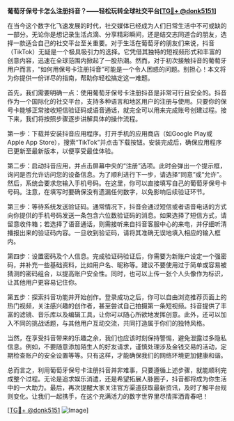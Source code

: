 **葡萄牙保号卡怎么注册抖音？——轻松玩转全球社交平台[[TG💪+ @donk5151](https://t.me/s/donk5151)]**

在当今这个数字化飞速发展的时代，社交媒体已经成为人们日常生活中不可或缺的一部分。无论你是想记录生活点滴、分享精彩瞬间，还是结交志同道合的朋友，选择一款适合自己的社交平台至关重要。对于生活在葡萄牙的朋友们来说，抖音（TikTok）无疑是一个极具吸引力的选择。它凭借其独特的短视频形式和丰富的创意内容，迅速在全球范围内掀起了一股热潮。然而，对于初次接触抖音的葡萄牙用户而言，“如何用保号卡注册抖音”可能是一个令人困惑的问题。别担心！本文将为你提供一份详尽的指南，帮助你轻松搞定这一难题。

首先，我们需要明确一点：使用葡萄牙保号卡注册抖音是非常可行且安全的。抖音作为一个国际化的社交平台，支持多种语言和地区用户的注册与使用。只要你的保号卡能够正常接收短信验证码或语音通话，就完全可以用来完成账号创建过程。接下来，我们将按照步骤逐步讲解具体的操作流程。

第一步：下载并安装抖音应用程序。打开手机的应用商店（如Google Play或Apple App Store），搜索“TikTok”并点击下载按钮。安装完成后，确保应用程序已更新至最新版本，以便享受最佳体验。

第二步：启动抖音应用，并点击屏幕中央的“注册”选项。此时会弹出一个提示框，询问是否允许访问您的设备信息。为了顺利进行下一步，请选择“同意”或“允许”。然后，系统会要求您输入手机号码。在这里，你可以直接填写自己的葡萄牙保号卡号码。注意，在填写时要确保没有遗漏任何数字，以免影响后续验证环节。

第三步：等待系统发送验证码。通常情况下，抖音会通过短信或者语音电话的方式向你提供的手机号码发送一条包含六位数验证码的消息。如果选择了短信方式，请留意收件箱；若选择了语音通话，则需接听来自抖音客服中心的来电，并仔细听清播报出来的验证码内容。一旦收到验证码，请将其准确无误地填入相应的输入框内。

第四步：设置密码及个人信息。完成验证码验证后，你需要为新账户设定一个强密码，并补充一些基础资料，比如用户名、昵称等。建议不要使用过于简单或容易被猜测的密码组合，以提高账户安全性。同时，也可以上传一张个人头像作为标识，让其他用户更容易记住你。

第五步：探索抖音功能并开始创作。登录成功之后，你可以自由浏览推荐页面上的热门视频，关注感兴趣的创作者，甚至尝试自己拍摄第一条短视频。抖音提供了丰富的滤镜、音乐库以及编辑工具，让你可以随心所欲地发挥创意。此外，还可以加入不同的挑战话题，与其他用户互动交流，共同打造属于你们的独特风格。

当然，在享受抖音带来的乐趣之余，我们也应该时刻保持警惕，避免泄露过多隐私信息。例如，不要随意添加陌生人的好友请求，谨慎处理涉及金钱交易的活动，定期检查账户的安全设置等等。只有这样，才能确保我们的网络环境更加健康和谐。

总而言之，利用葡萄牙保号卡注册抖音并非难事，只要遵循上述步骤，就能顺利完成整个过程。无论是追求娱乐消遣，还是希望拓展人脉圈子，抖音都将成为你生活中的一大助力。最后，再次提醒大家关注官方渠道获取最新资讯，及时了解平台规则变化。让我们一起携手，在这个充满活力的数字世界里尽情挥洒青春吧！

[[TG💪+ @donk5151](https://t.me/s/donk5151) ![Image](https://i.postimg.cc/rwNCRYN7/Snipaste-2025-04-30-17-27-05.png)]